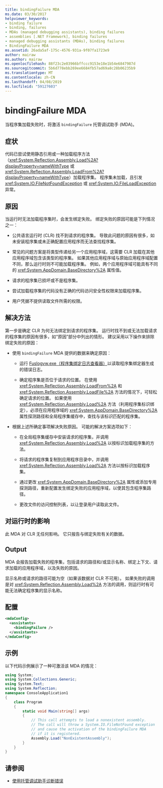 ```yaml
---
title: bindingFailure MDA
ms.date: 03/30/2017
helpviewer_keywords:
- binding failure
- binding, failures
- MDAs (managed debugging assistants), binding failures
- assemblies [.NET Framework], binding failures
- managed debugging assistants (MDAs), binding failures
- BindingFailure MDA
ms.assetid: 26ada5af-175c-4576-931a-9f07fa1723e9
author: mairaw
ms.author: mairaw
ms.openlocfilehash: 88f23c2e03966bffccc9153e18e1b54e6847987d
ms.sourcegitcommit: 5b6d778ebb269ee6684fb57ad69a8c28b06235b9
ms.translationtype: MT
ms.contentlocale: zh-CN
ms.lasthandoff: 04/08/2019
ms.locfileid: "59127603"
---
```

# <a name="bindingfailure-mda"></a>bindingFailure MDA
当程序集加载失败时，将激活 `bindingFailure` 托管调试助手 (MDA)。  
  
## <a name="symptoms"></a>症状  
 代码已尝试使用静态引用或一种加载程序方法（<xref:System.Reflection.Assembly.Load%2A?displayProperty=nameWithType> 或 <xref:System.Reflection.Assembly.LoadFrom%2A?displayProperty=nameWithType>）加载程序集。 程序集未加载，且引发 <xref:System.IO.FileNotFoundException> 或 <xref:System.IO.FileLoadException> 异常。  
  
## <a name="cause"></a>原因  
 当运行时无法加载程序集时，会发生绑定失败。 绑定失败的原因可能是下列情况之一：  
  
-   公共语言运行时 (CLR) 找不到请求的程序集。 导致此问题的原因有很多，如未安装程序集或未正确配置应用程序而无法查找程序集。  
  
-   常见的问题方案是将类型传递给另一个应用程序域，这需要 CLR 加载在其他应用程序域包含该类型的程序集。 如果其他应用程序域与原始应用程序域配置不同，那么运行时则不可能加载程序集。 例如，两个应用程序域可能具有不同的 <xref:System.AppDomain.BaseDirectory%2A> 属性值。  
  
-   请求的程序集已损坏或不是程序集。  
  
-   尝试加载程序集的代码没有正确的代码访问安全性权限来加载程序集。  
  
-   用户凭据不提供读取文件所需的权限。  
  
## <a name="resolution"></a>解决方法  
 第一步是确定 CLR 为何无法绑定到请求的程序集。 运行时找不到或无法加载请求的程序集的原因有很多，如“原因”部分中列出的情形。 建议采用以下操作来排除绑定失败的原因：  
  
-   使用 `bindingFailure` MDA 提供的数据来确定原因：  
  
    -   运行 [Fuslogvw.exe（程序集绑定日志查看器）](../../../docs/framework/tools/fuslogvw-exe-assembly-binding-log-viewer.md)以读取程序集绑定器生成的错误日志。  
  
    -   确定程序集是否位于请求的位置。 在使用 <xref:System.Reflection.Assembly.LoadFrom%2A> 和 <xref:System.Reflection.Assembly.LoadFile%2A> 方法的情况下，可轻松确定请求的位置。 如果使用 <xref:System.Reflection.Assembly.Load%2A> 方法（利用程序集标识绑定），必须在应用程序域的 <xref:System.AppDomain.BaseDirectory%2A> 属性探测路径和全局程序集缓存中，查找与该标识匹配的程序集。  
  
-   根据上述所确定事项解决失败原因。 可能的解决方案选项如下：  
  
    -   在全局程序集缓存中安装请求的程序集，并调用  <xref:System.Reflection.Assembly.Load%2A> 以按标识加载程序集的方法。  
  
    -   将请求的程序集复制到应用程序目录中，并调用 <xref:System.Reflection.Assembly.Load%2A> 方法以按标识加载程序集。  
  
    -   通过更改 <xref:System.AppDomain.BaseDirectory%2A> 属性或添加专用探测路径，重新配置发生绑定失败的应用程序域，以使其包含程序集路径。  
  
    -   更改文件的访问控制列表，以让登录用户读取此文件。  
  
## <a name="effect-on-the-runtime"></a>对运行时的影响  
 此 MDA 对 CLR 无任何影响。 它只报告与绑定失败有关的数据。  
  
## <a name="output"></a>Output  
 MDA 会报告加载失败的程序集，包括请求的路径和/或显示名称、绑定上下文、请求加载的应用程序域，以及失败的原因。  
  
 显示名称或请求的路径可能为空（如果该数据对 CLR 不可用）。 如果失败的调用是对 <xref:System.Reflection.Assembly.Load%2A> 方法的调用，则运行时有可能无法确定程序集的显示名称。  
  
## <a name="configuration"></a>配置  
  
```xml  
<mdaConfig>  
  <assistants>  
    <bindingFailure />  
  </assistants>  
</mdaConfig>  
```  
  
## <a name="example"></a>示例  
 以下代码示例展示了一种可激活该 MDA 的情况：  
  
```csharp
using System;  
using System.Collections.Generic;  
using System.Text;  
using System.Reflection;  
namespace ConsoleApplication1  
{  
    class Program  
    {  
        static void Main(string[] args)  
        {  
            // This call attempts to load a nonexistent assembly.  
            // The call will throw a System.IO.FileNotFound exception  
            // and cause the activation of the bindingFailure MDA   
            // if it is registered.  
            Assembly.Load("NonExistentAssembly");  
        }  
    }  
}  
```  
  
## <a name="see-also"></a>请参阅

- [使用托管调试助手诊断错误](../../../docs/framework/debug-trace-profile/diagnosing-errors-with-managed-debugging-assistants.md)
